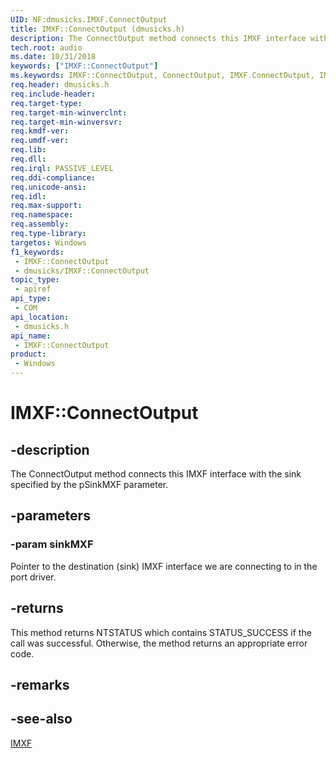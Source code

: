 ```yaml
---
UID: NF:dmusicks.IMXF.ConnectOutput
title: IMXF::ConnectOutput (dmusicks.h)
description: The ConnectOutput method connects this IMXF interface with the sink specified by the pSinkMXF parameter.
tech.root: audio
ms.date: 10/31/2018
keywords: ["IMXF::ConnectOutput"]
ms.keywords: IMXF::ConnectOutput, ConnectOutput, IMXF.ConnectOutput, IMXF::ConnectOutput, IMXF.ConnectOutput
req.header: dmusicks.h
req.include-header: 
req.target-type: 
req.target-min-winverclnt: 
req.target-min-winversvr: 
req.kmdf-ver: 
req.umdf-ver: 
req.lib: 
req.dll: 
req.irql: PASSIVE_LEVEL
req.ddi-compliance: 
req.unicode-ansi: 
req.idl: 
req.max-support: 
req.namespace: 
req.assembly: 
req.type-library: 
targetos: Windows
f1_keywords:
 - IMXF::ConnectOutput
 - dmusicks/IMXF::ConnectOutput
topic_type:
 - apiref
api_type:
 - COM
api_location:
 - dmusicks.h
api_name:
 - IMXF::ConnectOutput
product:
 - Windows
---
```


# IMXF::ConnectOutput


## -description

The ConnectOutput method connects this IMXF interface with the sink specified by the pSinkMXF parameter.

## -parameters

### -param sinkMXF

Pointer to the destination (sink) IMXF interface we are connecting to in the port driver.

## -returns

This method returns NTSTATUS which contains STATUS_SUCCESS if the call was successful. Otherwise, the method returns an appropriate error code.

## -remarks

## -see-also

[IMXF](nn-dmusicks-imxf.md)

